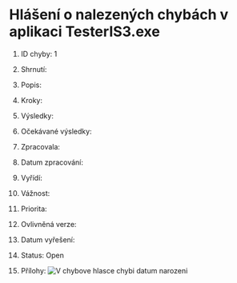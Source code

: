 # Hlášení o nalezených chybách v aplikaci TesterIS3.exe

1. ID chyby: 1

2. Shrnutí:

3. Popis:

4. Kroky:

5. Výsledky:

6. Očekávané výsledky:

7. Zpracovala:

8. Datum zpracování:

9. Vyřídí:

10. Vážnost:

11. Priorita:

12. Ovlivněná verze:

13. Datum vyřešení:

14. Status: Open

15. Přílohy:
![V chybove hlasce chybi datum narozeni](e:\Zdenka_different\JavaScript\ukol_backup\jmeno_bez_data_nar.png)



